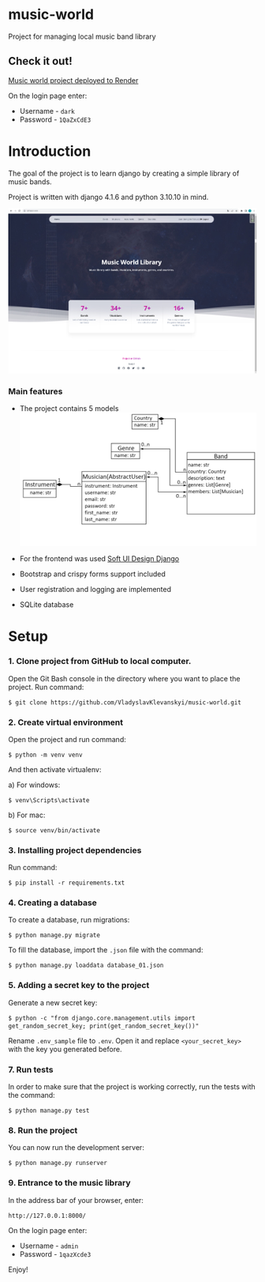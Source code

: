 # music-world
Project for managing local music band library

## Check it out!

[Music world project deployed to Render](https://music-world-gg23.onrender.com/)

On the login page enter:
* Username - `dark`
* Password - `1QaZxCdE3`

# Introduction

The goal of the project is to learn django by creating a simple library of music bands.

Project is written with django 4.1.6 and python 3.10.10 in mind.

![Default Home View](_screenshots/02_Index.png?raw=true "Index")


### Main features

* The project contains 5 models
![Default Home View](_screenshots/Music_world_DB_structure.jpg?raw=true "DB structure")

* For the frontend was used [Soft UI Design Django](https://github.com/app-generator/django-soft-ui-design/tree/80b06c0fef43c983693e04b1ba25211104c461f2) 

* Bootstrap and crispy forms support included

* User registration and logging are implemented

* SQLite database

# Setup

### 1. Clone project from GitHub to local computer.

Open the Git Bash console in the directory where you want to place the project. Run command:

    $ git clone https://github.com/VladyslavKlevanskyi/music-world.git

### 2. Create virtual environment

Open the project and run command:

    $ python -m venv venv
    
And then activate virtualenv:
    
a) For windows:

    $ venv\Scripts\activate
   
b) For mac:

    $ source venv/bin/activate
      

### 3. Installing project dependencies

Run command:

    $ pip install -r requirements.txt

### 4. Creating a database

To create a database, run migrations:

    $ python manage.py migrate
    
To fill the database, import the `.json` file with the command:
    
    $ python manage.py loaddata database_01.json

### 5. Adding a secret key to the project

Generate a new secret key:

    $ python -c "from django.core.management.utils import get_random_secret_key; print(get_random_secret_key())"

Rename `.env_sample` file to `.env`. Open it and replace `<your_secret_key>` with the key you generated before.

### 7. Run tests

In order to make sure that the project is working correctly, run the tests with the command:

    $ python manage.py test 

### 8. Run the project

You can now run the development server:

    $ python manage.py runserver

### 9. Entrance to the music library

In the address bar of your browser, enter:

    http://127.0.0.1:8000/

On the login page enter:
* Username - `admin`
* Password - `1qazXcde3`

Enjoy!